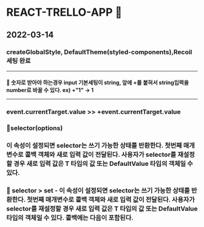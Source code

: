 # REACT-TRELLO-APP 🥎

## 2022-03-14 
### createGlobalStyle, DefaultTheme(styled-components),Recoil 세팅 완료<hr>
#### 📢 숫자로 받아야 하는경우 input 기본세팅이 string, 앞에 +를 붙혀서 string입력을 number로 바꿀 수 있다. ex) +"1" -> 1<hr>
### event.currentTarget.value >> +event.currentTarget.value

### 🎉selector(options)
### 이 속성이 설정되면 selector는 쓰기 가능한 상태를 반환한다. 첫번째 매개변수로 콜백 객체와 새로 입력 값이 전달된다. 사용자가 selector를 재설정할 경우 새로 입력 값은 T 타입의 값 또는 DefaultValue 타입의 객체일 수 있다.

### 🎨 selector > set - 이 속성이 설정되면 selector는 쓰기 가능한 상태를 반환한다. 첫번째 매개변수로 콜백 객체와 새로 입력 값이 전달된다. 사용자가 selector를 재설정할 경우 새로 입력 값은 T 타입의 값 또는 DefaultValue 타입의 객체일 수 있다. 콜백에는 다음이 포함된다.
